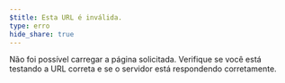 ```yaml
---
$title: Esta URL é inválida.
type: erro
hide_share: true
---
```


Não foi possível carregar a página solicitada. Verifique se você está testando a URL correta e se o servidor está respondendo corretamente.
